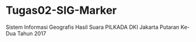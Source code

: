 # Tugas02-SIG-Marker
Sistem Informasi Geografis Hasil Suara PILKADA DKI Jakarta Putaran Ke-Dua Tahun 2017

